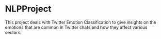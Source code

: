 # NLPProject
This project deals with Twitter Emotion Classification to give insights on the emotions that are common in Twitter chats and how they affect various sectors.
